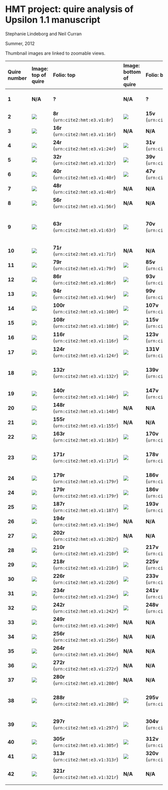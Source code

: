 
# HMT project: quire analysis of Upsilon 1.1 manuscript

Stephanie Lindeborg and Neil Curran

Summer, 2012


Thumbnail images are linked to zoomable views.

Quire number | Image: top of quire| Folio: top | Image: bottom of quire   |  Folio: bottom | Observations |
:-----------|:-----------|:----------|:----------|:----------|:----------
 **1** | **N/A** | **?** | **N/A** |  **?** | Check notes in Lindeborg-Curran report 
 **2** | [![](http://www.homermultitext.org/iipsrv?OBJ=IIP,1.0&FIF=/project/homer/pyramidal/deepzoom//hmt/e3img/2017a/E3_008r.tif&RGN=0.8557,0.7409,0.016,0.0191&WID=150&CVT=JPEG)](http://www.homermultitext.org/ict2/?urn=urn:cite2:hmt:e3img.2017a:E3_008r@0.8557,0.7409,0.016,0.0191) | **8r** (`urn:cite2:hmt:e3.v1:8r`) | [![](http://www.homermultitext.org/iipsrv?OBJ=IIP,1.0&FIF=/project/homer/pyramidal/deepzoom//hmt/e3img/2017a/E3_015v.tif&RGN=0.8526,0.9085,0.0166,0.0156&WID=150&CVT=JPEG)](http://www.homermultitext.org/ict2/?urn=urn:cite2:hmt:e3img.2017a:E3_015v@0.8526,0.9085,0.0166,0.0156) |  **15v** (`urn:cite2:hmt:e3.v1:15v`) | Β 
 **3** | [![](http://www.homermultitext.org/iipsrv?OBJ=IIP,1.0&FIF=/project/homer/pyramidal/deepzoom//hmt/e3img/2017a/E3_016r.tif&RGN=0.1557,0.8103,0.0249,0.0216&WID=150&CVT=JPEG)](http://www.homermultitext.org/ict2/?urn=urn:cite2:hmt:e3img.2017a:E3_016r@0.1557,0.8103,0.0249,0.0216) | **16r** (`urn:cite2:hmt:e3.v1:16r`) | **N/A** |  **N/A** | Γ 
 **4** | [![](http://www.homermultitext.org/iipsrv?OBJ=IIP,1.0&FIF=/project/homer/pyramidal/deepzoom//hmt/e3img/2017a/E3_024r.tif&RGN=0.1531,0.7658,0.0323,0.0195&WID=150&CVT=JPEG)](http://www.homermultitext.org/ict2/?urn=urn:cite2:hmt:e3img.2017a:E3_024r@0.1531,0.7658,0.0323,0.0195) | **24r** (`urn:cite2:hmt:e3.v1:24r`) | [![](http://www.homermultitext.org/iipsrv?OBJ=IIP,1.0&FIF=/project/homer/pyramidal/deepzoom//hmt/e3img/2017a/E3_031v.tif&RGN=0.8494,0.9048,0.024,0.0184&WID=150&CVT=JPEG)](http://www.homermultitext.org/ict2/?urn=urn:cite2:hmt:e3img.2017a:E3_031v@0.8494,0.9048,0.024,0.0184) |  **31v** (`urn:cite2:hmt:e3.v1:31v`) | Δ 
 **5** | [![](http://www.homermultitext.org/iipsrv?OBJ=IIP,1.0&FIF=/project/homer/pyramidal/deepzoom//hmt/e3img/2017a/E3_032r.tif&RGN=0.1483,0.7968,0.0269,0.0266&WID=150&CVT=JPEG)](http://www.homermultitext.org/ict2/?urn=urn:cite2:hmt:e3img.2017a:E3_032r@0.1483,0.7968,0.0269,0.0266) | **32r** (`urn:cite2:hmt:e3.v1:32r`) | [![](http://www.homermultitext.org/iipsrv?OBJ=IIP,1.0&FIF=/project/homer/pyramidal/deepzoom//hmt/e3img/2017a/E3_039v.tif&RGN=0.9183,0.8232,0.0157,0.0191&WID=150&CVT=JPEG)](http://www.homermultitext.org/ict2/?urn=urn:cite2:hmt:e3img.2017a:E3_039v@0.9183,0.8232,0.0157,0.0191) |  **39v** (`urn:cite2:hmt:e3.v1:39v`) | Ε 
 **6** | [![](http://www.homermultitext.org/iipsrv?OBJ=IIP,1.0&FIF=/project/homer/pyramidal/deepzoom//hmt/e3img/2017a/E3_040r.tif&RGN=0.7446,0.8135,0.0266,0.0182&WID=150&CVT=JPEG)](http://www.homermultitext.org/ict2/?urn=urn:cite2:hmt:e3img.2017a:E3_040r@0.7446,0.8135,0.0266,0.0182) | **40r** (`urn:cite2:hmt:e3.v1:40r`) | [![](http://www.homermultitext.org/iipsrv?OBJ=IIP,1.0&FIF=/project/homer/pyramidal/deepzoom//hmt/e3img/2017a/E3_047v.tif&RGN=0.9249,0.8195,0.0177,0.0176&WID=150&CVT=JPEG)](http://www.homermultitext.org/ict2/?urn=urn:cite2:hmt:e3img.2017a:E3_047v@0.9249,0.8195,0.0177,0.0176) |  **47v** (`urn:cite2:hmt:e3.v1:47v`) | Ϛ 
 **7** | [![](http://www.homermultitext.org/iipsrv?OBJ=IIP,1.0&FIF=/project/homer/pyramidal/deepzoom//hmt/e3img/2017a/E3_048r.tif&RGN=0.8097,0.8202,0.016,0.018&WID=150&CVT=JPEG)](http://www.homermultitext.org/ict2/?urn=urn:cite2:hmt:e3img.2017a:E3_048r@0.8097,0.8202,0.016,0.018) | **48r** (`urn:cite2:hmt:e3.v1:48r`) | **N/A** |  **N/A** | Ζ, cut off 
 **8** | [![](http://www.homermultitext.org/iipsrv?OBJ=IIP,1.0&FIF=/project/homer/pyramidal/deepzoom//hmt/e3img/2017a/E3_056r.tif&RGN=0.8071,0.8099,0.0163,0.0178&WID=150&CVT=JPEG)](http://www.homermultitext.org/ict2/?urn=urn:cite2:hmt:e3img.2017a:E3_056r@0.8071,0.8099,0.0163,0.0178) | **56r** (`urn:cite2:hmt:e3.v1:56r`) | **N/A** |  **N/A** | Η 
 **9** | [![](http://www.homermultitext.org/iipsrv?OBJ=IIP,1.0&FIF=/project/homer/pyramidal/deepzoom//hmt/e3img/2017a/E3_063r.tif&RGN=0.6971,0.8247,0.0214,0.0161&WID=150&CVT=JPEG)](http://www.homermultitext.org/ict2/?urn=urn:cite2:hmt:e3img.2017a:E3_063r@0.6971,0.8247,0.0214,0.0161) | **63r** (`urn:cite2:hmt:e3.v1:63r`) | [![](http://www.homermultitext.org/iipsrv?OBJ=IIP,1.0&FIF=/project/homer/pyramidal/deepzoom//hmt/e3img/2017a/E3_070v.tif&RGN=0.8863,0.8178,0.0257,0.0199&WID=150&CVT=JPEG)](http://www.homermultitext.org/ict2/?urn=urn:cite2:hmt:e3img.2017a:E3_070v@0.8863,0.8178,0.0257,0.0199) |  **70v** (`urn:cite2:hmt:e3.v1:70v`) | Θ, replacement folio (cannot be original hand) 
 **10** | [![](http://www.homermultitext.org/iipsrv?OBJ=IIP,1.0&FIF=/project/homer/pyramidal/deepzoom//hmt/e3img/2017a/E3_071r.tif&RGN=0.7129,0.818,0.0177,0.0199&WID=150&CVT=JPEG)](http://www.homermultitext.org/ict2/?urn=urn:cite2:hmt:e3img.2017a:E3_071r@0.7129,0.818,0.0177,0.0199) | **71r** (`urn:cite2:hmt:e3.v1:71r`) | **N/A** |  **N/A** | Ι 
 **11** | [![](http://www.homermultitext.org/iipsrv?OBJ=IIP,1.0&FIF=/project/homer/pyramidal/deepzoom//hmt/e3img/2017a/E3_079r.tif&RGN=0.0957,0.8043,0.0289,0.0253&WID=150&CVT=JPEG)](http://www.homermultitext.org/ict2/?urn=urn:cite2:hmt:e3img.2017a:E3_079r@0.0957,0.8043,0.0289,0.0253) | **79r** (`urn:cite2:hmt:e3.v1:79r`) | [![](http://www.homermultitext.org/iipsrv?OBJ=IIP,1.0&FIF=/project/homer/pyramidal/deepzoom//hmt/e3img/2017a/E3_085v.tif&RGN=0.9137,0.898,0.0226,0.0191&WID=150&CVT=JPEG)](http://www.homermultitext.org/ict2/?urn=urn:cite2:hmt:e3img.2017a:E3_085v@0.9137,0.898,0.0226,0.0191) |  **85v** (`urn:cite2:hmt:e3.v1:85v`) | ΙΑ 
 **12** | [![](http://www.homermultitext.org/iipsrv?OBJ=IIP,1.0&FIF=/project/homer/pyramidal/deepzoom//hmt/e3img/2017a/E3_086r.tif&RGN=0.0857,0.8093,0.0269,0.0221&WID=150&CVT=JPEG)](http://www.homermultitext.org/ict2/?urn=urn:cite2:hmt:e3img.2017a:E3_086r@0.0857,0.8093,0.0269,0.0221) | **86r** (`urn:cite2:hmt:e3.v1:86r`) | [![](http://www.homermultitext.org/iipsrv?OBJ=IIP,1.0&FIF=/project/homer/pyramidal/deepzoom//hmt/e3img/2017a/E3_093v.tif&RGN=0.9063,0.9006,0.0171,0.0169&WID=150&CVT=JPEG)](http://www.homermultitext.org/ict2/?urn=urn:cite2:hmt:e3img.2017a:E3_093v@0.9063,0.9006,0.0171,0.0169) |  **93v** (`urn:cite2:hmt:e3.v1:93v`) | ΙΒ 
 **13** | [![](http://www.homermultitext.org/iipsrv?OBJ=IIP,1.0&FIF=/project/homer/pyramidal/deepzoom//hmt/e3img/2017a/E3_094r.tif&RGN=0.04,0.8041,0.0223,0.0231&WID=150&CVT=JPEG)](http://www.homermultitext.org/ict2/?urn=urn:cite2:hmt:e3img.2017a:E3_094r@0.04,0.8041,0.0223,0.0231) | **94r** (`urn:cite2:hmt:e3.v1:94r`) | [![](http://www.homermultitext.org/iipsrv?OBJ=IIP,1.0&FIF=/project/homer/pyramidal/deepzoom//hmt/e3img/2017a/E3_099v.tif&RGN=0.922,0.901,0.0229,0.0197&WID=150&CVT=JPEG)](http://www.homermultitext.org/ict2/?urn=urn:cite2:hmt:e3img.2017a:E3_099v@0.922,0.901,0.0229,0.0197) |  **99v** (`urn:cite2:hmt:e3.v1:99v`) | ΙΓ 
 **14** | [![](http://www.homermultitext.org/iipsrv?OBJ=IIP,1.0&FIF=/project/homer/pyramidal/deepzoom//hmt/e3img/2017a/E3_100r.tif&RGN=0.0597,0.8133,0.0291,0.0219&WID=150&CVT=JPEG)](http://www.homermultitext.org/ict2/?urn=urn:cite2:hmt:e3img.2017a:E3_100r@0.0597,0.8133,0.0291,0.0219) | **100r** (`urn:cite2:hmt:e3.v1:100r`) | [![](http://www.homermultitext.org/iipsrv?OBJ=IIP,1.0&FIF=/project/homer/pyramidal/deepzoom//hmt/e3img/2017a/E3_107v.tif&RGN=0.9203,0.8988,0.0271,0.0206&WID=150&CVT=JPEG)](http://www.homermultitext.org/ict2/?urn=urn:cite2:hmt:e3img.2017a:E3_107v@0.9203,0.8988,0.0271,0.0206) |  **107v** (`urn:cite2:hmt:e3.v1:107v`) | ΙΔ 
 **15** | [![](http://www.homermultitext.org/iipsrv?OBJ=IIP,1.0&FIF=/project/homer/pyramidal/deepzoom//hmt/e3img/2017a/E3_108r.tif&RGN=0.146,0.7752,0.0217,0.0227&WID=150&CVT=JPEG)](http://www.homermultitext.org/ict2/?urn=urn:cite2:hmt:e3img.2017a:E3_108r@0.146,0.7752,0.0217,0.0227) | **108r** (`urn:cite2:hmt:e3.v1:108r`) | [![](http://www.homermultitext.org/iipsrv?OBJ=IIP,1.0&FIF=/project/homer/pyramidal/deepzoom//hmt/e3img/2017a/E3_115v.tif&RGN=0.8854,0.8909,0.026,0.0212&WID=150&CVT=JPEG)](http://www.homermultitext.org/ict2/?urn=urn:cite2:hmt:e3img.2017a:E3_115v@0.8854,0.8909,0.026,0.0212) |  **115v** (`urn:cite2:hmt:e3.v1:115v`) | ΙΕ 
 **16** | [![](http://www.homermultitext.org/iipsrv?OBJ=IIP,1.0&FIF=/project/homer/pyramidal/deepzoom//hmt/e3img/2017a/E3_116r.tif&RGN=0.1471,0.7908,0.0251,0.0163&WID=150&CVT=JPEG)](http://www.homermultitext.org/ict2/?urn=urn:cite2:hmt:e3img.2017a:E3_116r@0.1471,0.7908,0.0251,0.0163) | **116r** (`urn:cite2:hmt:e3.v1:116r`) | [![](http://www.homermultitext.org/iipsrv?OBJ=IIP,1.0&FIF=/project/homer/pyramidal/deepzoom//hmt/e3img/2017a/E3_123v.tif&RGN=0.9077,0.8834,0.0186,0.0216&WID=150&CVT=JPEG)](http://www.homermultitext.org/ict2/?urn=urn:cite2:hmt:e3img.2017a:E3_123v@0.9077,0.8834,0.0186,0.0216) |  **123v** (`urn:cite2:hmt:e3.v1:123v`) | Folio 116r, ΙϚ, cut off 
 **17** | [![](http://www.homermultitext.org/iipsrv?OBJ=IIP,1.0&FIF=/project/homer/pyramidal/deepzoom//hmt/e3img/2017a/E3_124r.tif&RGN=0.1606,0.7739,0.0243,0.0251&WID=150&CVT=JPEG)](http://www.homermultitext.org/ict2/?urn=urn:cite2:hmt:e3img.2017a:E3_124r@0.1606,0.7739,0.0243,0.0251) | **124r** (`urn:cite2:hmt:e3.v1:124r`) | [![](http://www.homermultitext.org/iipsrv?OBJ=IIP,1.0&FIF=/project/homer/pyramidal/deepzoom//hmt/e3img/2017a/E3_131v.tif&RGN=0.9203,0.8868,0.0191,0.0191&WID=150&CVT=JPEG)](http://www.homermultitext.org/ict2/?urn=urn:cite2:hmt:e3img.2017a:E3_131v@0.9203,0.8868,0.0191,0.0191) |  **131V** (`urn:cite2:hmt:e3.v1:131V`) | ΙΖ 
 **18** | [![](http://www.homermultitext.org/iipsrv?OBJ=IIP,1.0&FIF=/project/homer/pyramidal/deepzoom//hmt/e3img/2017a/E3_132r.tif&RGN=0.1357,0.7823,0.0223,0.0214&WID=150&CVT=JPEG)](http://www.homermultitext.org/ict2/?urn=urn:cite2:hmt:e3img.2017a:E3_132r@0.1357,0.7823,0.0223,0.0214) | **132r** (`urn:cite2:hmt:e3.v1:132r`) | [![](http://www.homermultitext.org/iipsrv?OBJ=IIP,1.0&FIF=/project/homer/pyramidal/deepzoom//hmt/e3img/2017a/E3_139v.tif&RGN=0.8929,0.8851,0.0223,0.0204&WID=150&CVT=JPEG)](http://www.homermultitext.org/ict2/?urn=urn:cite2:hmt:e3img.2017a:E3_139v@0.8929,0.8851,0.0223,0.0204) |  **139v** (`urn:cite2:hmt:e3.v1:139v`) | ΙΗ. Mislabelled on 139v as ΙΘ 
 **19** | [![](http://www.homermultitext.org/iipsrv?OBJ=IIP,1.0&FIF=/project/homer/pyramidal/deepzoom//hmt/e3img/2017a/E3_140r.tif&RGN=0.134,0.7928,0.0183,0.0197&WID=150&CVT=JPEG)](http://www.homermultitext.org/ict2/?urn=urn:cite2:hmt:e3img.2017a:E3_140r@0.134,0.7928,0.0183,0.0197) | **140r** (`urn:cite2:hmt:e3.v1:140r`) | [![](http://www.homermultitext.org/iipsrv?OBJ=IIP,1.0&FIF=/project/homer/pyramidal/deepzoom//hmt/e3img/2017a/E3_147v.tif&RGN=0.8803,0.8693,0.0254,0.0253&WID=150&CVT=JPEG)](http://www.homermultitext.org/ict2/?urn=urn:cite2:hmt:e3img.2017a:E3_147v@0.8803,0.8693,0.0254,0.0253) |  **147v** (`urn:cite2:hmt:e3.v1:147v`) | ΙΘ 
 **20** | [![](http://www.homermultitext.org/iipsrv?OBJ=IIP,1.0&FIF=/project/homer/pyramidal/deepzoom//hmt/e3img/2017a/E3_148r.tif&RGN=0.152,0.7782,0.0254,0.0259&WID=150&CVT=JPEG)](http://www.homermultitext.org/ict2/?urn=urn:cite2:hmt:e3img.2017a:E3_148r@0.152,0.7782,0.0254,0.0259) | **148r** (`urn:cite2:hmt:e3.v1:148r`) | **N/A** |  **N/A** | Κ 
 **21** | [![](http://www.homermultitext.org/iipsrv?OBJ=IIP,1.0&FIF=/project/homer/pyramidal/deepzoom//hmt/e3img/2017a/E3_155r.tif&RGN=0.1657,0.7745,0.0394,0.027&WID=150&CVT=JPEG)](http://www.homermultitext.org/ict2/?urn=urn:cite2:hmt:e3img.2017a:E3_155r@0.1657,0.7745,0.0394,0.027) | **155r** (`urn:cite2:hmt:e3.v1:155r`) | **N/A** |  **N/A** | ΚΑ 
 **22** | [![](http://www.homermultitext.org/iipsrv?OBJ=IIP,1.0&FIF=/project/homer/pyramidal/deepzoom//hmt/e3img/2017a/E3_163r.tif&RGN=0.1797,0.797,0.0243,0.0174&WID=150&CVT=JPEG)](http://www.homermultitext.org/ict2/?urn=urn:cite2:hmt:e3img.2017a:E3_163r@0.1797,0.797,0.0243,0.0174) | **163r** (`urn:cite2:hmt:e3.v1:163r`) | [![](http://www.homermultitext.org/iipsrv?OBJ=IIP,1.0&FIF=/project/homer/pyramidal/deepzoom//hmt/e3img/2017a/E3_170v.tif&RGN=0.8911,0.8783,0.016,0.0167&WID=150&CVT=JPEG)](http://www.homermultitext.org/ict2/?urn=urn:cite2:hmt:e3img.2017a:E3_170v@0.8911,0.8783,0.016,0.0167) |  **170v** (`urn:cite2:hmt:e3.v1:170v`) | ΚΒ (cut off on 163r) 
 **23** | [![](http://www.homermultitext.org/iipsrv?OBJ=IIP,1.0&FIF=/project/homer/pyramidal/deepzoom//hmt/e3img/2017a/E3_171r.tif&RGN=0.1803,0.7902,0.0309,0.0231&WID=150&CVT=JPEG)](http://www.homermultitext.org/ict2/?urn=urn:cite2:hmt:e3img.2017a:E3_171r@0.1803,0.7902,0.0309,0.0231) | **171r** (`urn:cite2:hmt:e3.v1:171r`) | [![](http://www.homermultitext.org/iipsrv?OBJ=IIP,1.0&FIF=/project/homer/pyramidal/deepzoom//hmt/e3img/2017a/E3_178v.tif&RGN=0.8977,0.8712,0.0203,0.0178&WID=150&CVT=JPEG)](http://www.homermultitext.org/ict2/?urn=urn:cite2:hmt:e3img.2017a:E3_178v@0.8977,0.8712,0.0203,0.0178) |  **178v** (`urn:cite2:hmt:e3.v1:178v`) | ΚΓ, cut off or obscured from view on 178v 
 **24** | [![](http://www.homermultitext.org/iipsrv?OBJ=IIP,1.0&FIF=/project/homer/pyramidal/deepzoom//hmt/e3img/2017a/E3_179r.tif&RGN=0.2126,0.7838,0.028,0.0229&WID=150&CVT=JPEG)](http://www.homermultitext.org/ict2/?urn=urn:cite2:hmt:e3img.2017a:E3_179r@0.2126,0.7838,0.028,0.0229) | **179r** (`urn:cite2:hmt:e3.v1:179r`) | [![](http://www.homermultitext.org/iipsrv?OBJ=IIP,1.0&FIF=/project/homer/pyramidal/deepzoom//hmt/e3img/2017a/E3_186v.tif&RGN=0.9137,0.8592,0.0143,0.0199&WID=150&CVT=JPEG)](http://www.homermultitext.org/ict2/?urn=urn:cite2:hmt:e3img.2017a:E3_186v@0.9137,0.8592,0.0143,0.0199) |  **186v** (`urn:cite2:hmt:e3.v1:186v`) | ΚΔ, cut off on 186v 
 **24** | [![](http://www.homermultitext.org/iipsrv?OBJ=IIP,1.0&FIF=/project/homer/pyramidal/deepzoom//hmt/e3img/2017a/E3_179r.tif&RGN=0.2126,0.7838,0.028,0.0229&WID=150&CVT=JPEG)](http://www.homermultitext.org/ict2/?urn=urn:cite2:hmt:e3img.2017a:E3_179r@0.2126,0.7838,0.028,0.0229) | **179r** (`urn:cite2:hmt:e3.v1:179r`) | [![](http://www.homermultitext.org/iipsrv?OBJ=IIP,1.0&FIF=/project/homer/pyramidal/deepzoom//hmt/e3img/2017a/E3_186v.tif&RGN=0.9137,0.8592,0.0143,0.0199&WID=150&CVT=JPEG)](http://www.homermultitext.org/ict2/?urn=urn:cite2:hmt:e3img.2017a:E3_186v@0.9137,0.8592,0.0143,0.0199) |  **186v** (`urn:cite2:hmt:e3.v1:186v`) | ΚΔ, cut off on 186v 
 **25** | [![](http://www.homermultitext.org/iipsrv?OBJ=IIP,1.0&FIF=/project/homer/pyramidal/deepzoom//hmt/e3img/2017a/E3_187r.tif&RGN=0.2329,0.7842,0.0263,0.0195&WID=150&CVT=JPEG)](http://www.homermultitext.org/ict2/?urn=urn:cite2:hmt:e3img.2017a:E3_187r@0.2329,0.7842,0.0263,0.0195) | **187r** (`urn:cite2:hmt:e3.v1:187r`) | [![](http://www.homermultitext.org/iipsrv?OBJ=IIP,1.0&FIF=/project/homer/pyramidal/deepzoom//hmt/e3img/2017a/E3_193v.tif&RGN=0.9031,0.8457,0.0126,0.015&WID=150&CVT=JPEG)](http://www.homermultitext.org/ict2/?urn=urn:cite2:hmt:e3img.2017a:E3_193v@0.9031,0.8457,0.0126,0.015) |  **193v** (`urn:cite2:hmt:e3.v1:193v`) | ΚΕ, cut off on 193v 
 **26** | [![](http://www.homermultitext.org/iipsrv?OBJ=IIP,1.0&FIF=/project/homer/pyramidal/deepzoom//hmt/e3img/2017a/E3_194r.tif&RGN=0.228,0.7857,0.0266,0.0206&WID=150&CVT=JPEG)](http://www.homermultitext.org/ict2/?urn=urn:cite2:hmt:e3img.2017a:E3_194r@0.228,0.7857,0.0266,0.0206) | **194r** (`urn:cite2:hmt:e3.v1:194r`) | **N/A** |  **N/A** | ΚϚ 
 **27** | [![](http://www.homermultitext.org/iipsrv?OBJ=IIP,1.0&FIF=/project/homer/pyramidal/deepzoom//hmt/e3img/2017a/E3_202r.tif&RGN=0.0586,0.7758,0.0297,0.0326&WID=150&CVT=JPEG)](http://www.homermultitext.org/ict2/?urn=urn:cite2:hmt:e3img.2017a:E3_202r@0.0586,0.7758,0.0297,0.0326) | **202r** (`urn:cite2:hmt:e3.v1:202r`) | **N/A** |  **N/A** | ΚΖ 
 **28** | [![](http://www.homermultitext.org/iipsrv?OBJ=IIP,1.0&FIF=/project/homer/pyramidal/deepzoom//hmt/e3img/2017a/E3_210r.tif&RGN=0.0729,0.7825,0.0191,0.0174&WID=150&CVT=JPEG)](http://www.homermultitext.org/ict2/?urn=urn:cite2:hmt:e3img.2017a:E3_210r@0.0729,0.7825,0.0191,0.0174) | **210r** (`urn:cite2:hmt:e3.v1:210r`) | [![](http://www.homermultitext.org/iipsrv?OBJ=IIP,1.0&FIF=/project/homer/pyramidal/deepzoom//hmt/e3img/2017a/E3_217v.tif&RGN=0.9334,0.8444,0.0117,0.0148&WID=150&CVT=JPEG)](http://www.homermultitext.org/ict2/?urn=urn:cite2:hmt:e3img.2017a:E3_217v@0.9334,0.8444,0.0117,0.0148) |  **217v** (`urn:cite2:hmt:e3.v1:217v`) | ΚΗ, cut off on both pages 
 **29** | [![](http://www.homermultitext.org/iipsrv?OBJ=IIP,1.0&FIF=/project/homer/pyramidal/deepzoom//hmt/e3img/2017a/E3_218r.tif&RGN=0.0823,0.7844,0.024,0.0223&WID=150&CVT=JPEG)](http://www.homermultitext.org/ict2/?urn=urn:cite2:hmt:e3img.2017a:E3_218r@0.0823,0.7844,0.024,0.0223) | **218r** (`urn:cite2:hmt:e3.v1:218r`) | [![](http://www.homermultitext.org/iipsrv?OBJ=IIP,1.0&FIF=/project/homer/pyramidal/deepzoom//hmt/e3img/2017a/E3_225v.tif&RGN=0.9234,0.8491,0.0277,0.0216&WID=150&CVT=JPEG)](http://www.homermultitext.org/ict2/?urn=urn:cite2:hmt:e3img.2017a:E3_225v@0.9234,0.8491,0.0277,0.0216) |  **225v** (`urn:cite2:hmt:e3.v1:225v`) | ΚΘ, cut off on 218r 
 **30** | [![](http://www.homermultitext.org/iipsrv?OBJ=IIP,1.0&FIF=/project/homer/pyramidal/deepzoom//hmt/e3img/2017a/E3_226r.tif&RGN=0.088,0.7945,0.0229,0.0195&WID=150&CVT=JPEG)](http://www.homermultitext.org/ict2/?urn=urn:cite2:hmt:e3img.2017a:E3_226r@0.088,0.7945,0.0229,0.0195) | **226r** (`urn:cite2:hmt:e3.v1:226r`) | [![](http://www.homermultitext.org/iipsrv?OBJ=IIP,1.0&FIF=/project/homer/pyramidal/deepzoom//hmt/e3img/2017a/E3_233v.tif&RGN=0.9283,0.83,0.0223,0.0212&WID=150&CVT=JPEG)](http://www.homermultitext.org/ict2/?urn=urn:cite2:hmt:e3img.2017a:E3_233v@0.9283,0.83,0.0223,0.0212) |  **233v** (`urn:cite2:hmt:e3.v1:233v`) | Λ 
 **31** | [![](http://www.homermultitext.org/iipsrv?OBJ=IIP,1.0&FIF=/project/homer/pyramidal/deepzoom//hmt/e3img/2017a/E3_234r_re.tif&RGN=0.09497,0.6538,0.02882,0.01843&WID=150&CVT=JPEG)](http://www.homermultitext.org/ict2/?urn=urn:cite2:hmt:e3img.2017a:E3_234r_re@0.09497,0.6538,0.02882,0.01843) | **234r** (`urn:cite2:hmt:e3.v1:234r`) | [![](http://www.homermultitext.org/iipsrv?OBJ=IIP,1.0&FIF=/project/homer/pyramidal/deepzoom//hmt/e3img/2017a/E3_241v.tif&RGN=0.8794,0.8478,0.0246,0.0221&WID=150&CVT=JPEG)](http://www.homermultitext.org/ict2/?urn=urn:cite2:hmt:e3img.2017a:E3_241v@0.8794,0.8478,0.0246,0.0221) |  **241v** (`urn:cite2:hmt:e3.v1:241v`) | ΛΑ 
 **32** | [![](http://www.homermultitext.org/iipsrv?OBJ=IIP,1.0&FIF=/project/homer/pyramidal/deepzoom//hmt/e3img/2017a/E3_242r.tif&RGN=0.128,0.8172,0.0263,0.0197&WID=150&CVT=JPEG)](http://www.homermultitext.org/ict2/?urn=urn:cite2:hmt:e3img.2017a:E3_242r@0.128,0.8172,0.0263,0.0197) | **242r** (`urn:cite2:hmt:e3.v1:242r`) | [![](http://www.homermultitext.org/iipsrv?OBJ=IIP,1.0&FIF=/project/homer/pyramidal/deepzoom//hmt/e3img/2017a/E3_248v.tif&RGN=0.8889,0.8725,0.0271,0.024&WID=150&CVT=JPEG)](http://www.homermultitext.org/ict2/?urn=urn:cite2:hmt:e3img.2017a:E3_248v@0.8889,0.8725,0.0271,0.024) |  **248v** (`urn:cite2:hmt:e3.v1:248v`) | ΛΒ, cut off on both pages 
 **33** | [![](http://www.homermultitext.org/iipsrv?OBJ=IIP,1.0&FIF=/project/homer/pyramidal/deepzoom//hmt/e3img/2017a/E3_249r.tif&RGN=0.1497,0.8078,0.0354,0.0281&WID=150&CVT=JPEG)](http://www.homermultitext.org/ict2/?urn=urn:cite2:hmt:e3img.2017a:E3_249r@0.1497,0.8078,0.0354,0.0281) | **249r** (`urn:cite2:hmt:e3.v1:249r`) | **N/A** |  **N/A** | ΛΓ 
 **34** | [![](http://www.homermultitext.org/iipsrv?OBJ=IIP,1.0&FIF=/project/homer/pyramidal/deepzoom//hmt/e3img/2017a/E3_256bisr.tif&RGN=0.1384,0.7989,0.03326,0.02550&WID=150&CVT=JPEG)](http://www.homermultitext.org/ict2/?urn=urn:cite2:hmt:e3img.2017a:E3_256bisr@0.1384,0.7989,0.03326,0.02550) | **256r** (`urn:cite2:hmt:e3.v1:256r`) | **N/A** |  **N/A** | ΛΔ 
 **35** | [![](http://www.homermultitext.org/iipsrv?OBJ=IIP,1.0&FIF=/project/homer/pyramidal/deepzoom//hmt/e3img/2017a/E3_264r.tif&RGN=0.1466,0.8073,0.0283,0.024&WID=150&CVT=JPEG)](http://www.homermultitext.org/ict2/?urn=urn:cite2:hmt:e3img.2017a:E3_264r@0.1466,0.8073,0.0283,0.024) | **264r** (`urn:cite2:hmt:e3.v1:264r`) | **N/A** |  **N/A** | ΛΕ 
 **36** | [![](http://www.homermultitext.org/iipsrv?OBJ=IIP,1.0&FIF=/project/homer/pyramidal/deepzoom//hmt/e3img/2017a/E3_272r.tif&RGN=0.1677,0.7925,0.0371,0.0343&WID=150&CVT=JPEG)](http://www.homermultitext.org/ict2/?urn=urn:cite2:hmt:e3img.2017a:E3_272r@0.1677,0.7925,0.0371,0.0343) | **272r** (`urn:cite2:hmt:e3.v1:272r`) | **N/A** |  **N/A** | ΛϚ 
 **37** | [![](http://www.homermultitext.org/iipsrv?OBJ=IIP,1.0&FIF=/project/homer/pyramidal/deepzoom//hmt/e3img/2017a/E3_280r.tif&RGN=0.146,0.7793,0.028,0.0375&WID=150&CVT=JPEG)](http://www.homermultitext.org/ict2/?urn=urn:cite2:hmt:e3img.2017a:E3_280r@0.146,0.7793,0.028,0.0375) | **280r** (`urn:cite2:hmt:e3.v1:280r`) | **N/A** |  **N/A** | ΛΖ 
 **38** | [![](http://www.homermultitext.org/iipsrv?OBJ=IIP,1.0&FIF=/project/homer/pyramidal/deepzoom//hmt/e3img/2017a/E3_288r.tif&RGN=0.1497,0.8056,0.0291,0.0253&WID=150&CVT=JPEG)](http://www.homermultitext.org/ict2/?urn=urn:cite2:hmt:e3img.2017a:E3_288r@0.1497,0.8056,0.0291,0.0253) | **288r** (`urn:cite2:hmt:e3.v1:288r`) | [![](http://www.homermultitext.org/iipsrv?OBJ=IIP,1.0&FIF=/project/homer/pyramidal/deepzoom//hmt/e3img/2017a/E3_295v.tif&RGN=0.9231,0.8866,0.0163,0.0208&WID=150&CVT=JPEG)](http://www.homermultitext.org/ict2/?urn=urn:cite2:hmt:e3img.2017a:E3_295v@0.9231,0.8866,0.0163,0.0208) |  **295v** (`urn:cite2:hmt:e3.v1:295v`) | ΛΗ, cut off on 295v (note that there is no folio 296) 
 **39** | [![](http://www.homermultitext.org/iipsrv?OBJ=IIP,1.0&FIF=/project/homer/pyramidal/deepzoom//hmt/e3img/2017a/E3_297r.tif&RGN=0.1503,0.8041,0.0311,0.0268&WID=150&CVT=JPEG)](http://www.homermultitext.org/ict2/?urn=urn:cite2:hmt:e3img.2017a:E3_297r@0.1503,0.8041,0.0311,0.0268) | **297r** (`urn:cite2:hmt:e3.v1:297r`) | [![](http://www.homermultitext.org/iipsrv?OBJ=IIP,1.0&FIF=/project/homer/pyramidal/deepzoom//hmt/e3img/2017a/E3_304v.tif&RGN=0.8789,0.8826,0.0297,0.0195&WID=150&CVT=JPEG)](http://www.homermultitext.org/ict2/?urn=urn:cite2:hmt:e3img.2017a:E3_304v@0.8789,0.8826,0.0297,0.0195) |  **304v** (`urn:cite2:hmt:e3.v1:304v`) | ΛΘ (note that there is no 296) 
 **40** | [![](http://www.homermultitext.org/iipsrv?OBJ=IIP,1.0&FIF=/project/homer/pyramidal/deepzoom//hmt/e3img/2017a/E3_305r.tif&RGN=0.1631,0.814,0.0231,0.0167&WID=150&CVT=JPEG)](http://www.homermultitext.org/ict2/?urn=urn:cite2:hmt:e3img.2017a:E3_305r@0.1631,0.814,0.0231,0.0167) | **305r** (`urn:cite2:hmt:e3.v1:305r`) | [![](http://www.homermultitext.org/iipsrv?OBJ=IIP,1.0&FIF=/project/homer/pyramidal/deepzoom//hmt/e3img/2017a/E3_312v.tif&RGN=0.8771,0.8877,0.0203,0.0191&WID=150&CVT=JPEG)](http://www.homermultitext.org/ict2/?urn=urn:cite2:hmt:e3img.2017a:E3_312v@0.8771,0.8877,0.0203,0.0191) |  **312v** (`urn:cite2:hmt:e3.v1:312v`) | Μ, very faded 
 **41** | [![](http://www.homermultitext.org/iipsrv?OBJ=IIP,1.0&FIF=/project/homer/pyramidal/deepzoom//hmt/e3img/2017a/E3_313r.tif&RGN=0.1763,0.7758,0.0357,0.0193&WID=150&CVT=JPEG)](http://www.homermultitext.org/ict2/?urn=urn:cite2:hmt:e3img.2017a:E3_313r@0.1763,0.7758,0.0357,0.0193) | **313r** (`urn:cite2:hmt:e3.v1:313r`) | [![](http://www.homermultitext.org/iipsrv?OBJ=IIP,1.0&FIF=/project/homer/pyramidal/deepzoom//hmt/e3img/2017a/E3_320v.tif&RGN=0.88,0.8873,0.0223,0.0184&WID=150&CVT=JPEG)](http://www.homermultitext.org/ict2/?urn=urn:cite2:hmt:e3img.2017a:E3_320v@0.88,0.8873,0.0223,0.0184) |  **320v** (`urn:cite2:hmt:e3.v1:320v`) | ΜΑ, cut off on 320v 
 **42** | [![](http://www.homermultitext.org/iipsrv?OBJ=IIP,1.0&FIF=/project/homer/pyramidal/deepzoom//hmt/e3img/2017a/E3_321r.tif&RGN=0.2071,0.7878,0.3049,0.0251&WID=150&CVT=JPEG)](http://www.homermultitext.org/ict2/?urn=urn:cite2:hmt:e3img.2017a:E3_321r@0.2071,0.7878,0.3049,0.0251) | **321r** (`urn:cite2:hmt:e3.v1:321r`) | **N/A** |  **N/A** | ΜΒ, first one is cut off and then rewritten 
